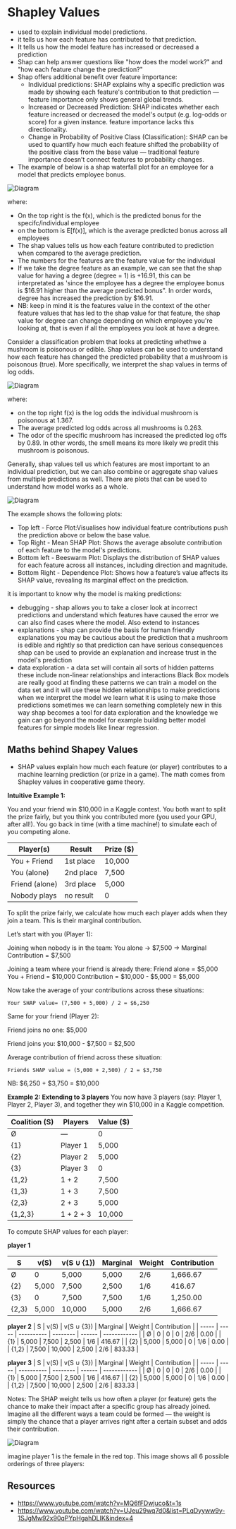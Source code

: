 # Shapley Values

- used to explain individual model predictions.
- it tells us how each feature has contributed to that prediction.
- It tells us how the model feature has increased or decreased a prediction
- Shap can help answer questions like "how does the model work?" and "how each feature change the prediction?"
- Shap offers additional benefit over feature importance:
    - Individual predictions: SHAP explains why a specific prediction was made by showing each feature's contribution to that prediction — feature importance only shows general global trends.
    - Increased or Decreased Prediction: SHAP indicates whether each feature increased or decreased the model's output (e.g. log-odds or score) for a given instance. feature importance lacks this directionality.
    - Change in Probability of Positive Class (Classification): SHAP can be used to quantify how much each feature shifted the probability of the positive class from the base value — traditional feature importance doesn’t connect features to probability changes.
- The example of below is a shap waterfall plot for an employee for a model that predicts employee bonus.
  
![Diagram](./images/shap-values-explained.png)

where:
- On the top right is the f(x), which is the predicted bonus for the specifc/individual employee
- on the bottom is E[f(x)], which is the average predicted bonus across all employees
- The shap values tells us how each feature contributed to prediction when compared to the average prediction.
- The numbers for the features are the feature value for the individual
- If we take the degree feature as an example, we can see that the shap value for having a degree (degree = 1) is +16.91, this can be interpretated as 'since the employee has a degree the employee bonus is $16.91 higher than the average predicted bonus". In order words, degree has increased the prediction by $16.91.
- NB: keep in mind it is the features value in the context of the other feature values that has led to the shap value for that feature, the shap value for degree can change depending on which employee you're looking at, that is even if all the employees you look at have a degree.

Consider a classification problem that looks at predicting whethwe a mushroom is poisonous or edible. Shap values can be used to understand how each feature has changed the predicted probability that a mushroom is poisonous (true).  More specifically, we interpret the shap values in terms of log odds. 

![Diagram](./images/shap-values-mushroom-example.png)

where:
- on the top right f(x) is the log odds the individual mushroom is poisonous at 1.367.
- The average predicted log odds across all mushrooms is 0.263.
- The odor of the specific mushroom has increased the predicted log offs by 0.89. In other words, the smell means its more likely we predit this mushroom is poisonous.

Generally, shap values tell us which features are most important to an individual prediction, but we can also combine or aggregate shap values from multiple predictions as well. There are plots that can be used to understand how model works as a whole.

![Diagram](./images/shap-values-shap-plot-types.png)

The example shows the following plots:

- Top left - Force Plot:Visualises how individual feature contributions push the prediction above or below the base value.
- Top Right - Mean SHAP Plot: Shows the average absolute contribution of each feature to the model's predictions.
- Bottom left - Beeswarm Plot: Displays the distribution of SHAP values for each feature across all instances, including direction and magnitude.
- Bottom Right - Dependence Plot: Shows how a feature’s value affects its SHAP value, revealing its marginal effect on the prediction.

it is important to know why the model is making predictions:
- debugging - shap allows you to take a closer look at incorrect predictions and understand which features have caused the error we can also find cases where the model. Also extend to instances 
- explanations -  shap can provide the basis for human friendly explanations you may be cautious about the prediction that a mushroom is edible and rightly so that prediction can have serious consequences shap can be used to provide an explanation and increase trust in the model's prediction
- data exploration - a data set will contain all sorts of hidden patterns these include non-linear relationships and interactions Black Box models are really good at finding these patterns we can train a model on the data set and it will use these hidden relationships to make predictions when we interpret the model we learn what it is using to make those predictions sometimes we can learn something completely new in this way shap becomes a tool for data exploration and the knowledge we gain can go beyond the model for example building better model features for simple models like linear regression.

## Maths behind Shapey Values

- SHAP values explain how much each feature (or player) contributes to a machine learning prediction (or prize in a game). The math comes from Shapley values in cooperative game theory.

**Intuitive Example 1:**

You and your friend win $10,000 in a Kaggle contest. You both want to split the prize fairly, but you think you contributed more (you used your GPU, after all!). You go back in time (with a time machine!) to simulate each of you competing alone.


| Player(s)      | Result    | Prize (\$) |
| -------------- | --------- | ---------- |
| You + Friend   | 1st place | 10,000     |
| You (alone)    | 2nd place | 7,500      |
| Friend (alone) | 3rd place | 5,000      |
| Nobody plays   | no result | 0          |

To split the prize fairly, we calculate how much each player adds when they join a team. This is their marginal contribution.

Let’s start with you (Player 1):

Joining when nobody is in the team:
You alone → $7,500 → Marginal Contribution = $7,500

Joining a team where your friend is already there:
Friend alone = $5,000
You + Friend = $10,000
Contribution = $10,000 - $5,000 = $5,000

Now take the average of your contributions across these situations:

    Your SHAP value= (7,500 + 5,000) / 2 = $6,250

Same for your friend (Player 2):

Friend joins no one: $5,000

Friend joins you: $10,000 - $7,500 = $2,500

Average contribution of friend across these situation:

    Friends SHAP value = (5,000 + 2,500) / 2 = $3,750

NB: $6,250 + $3,750 = $10,000

**Example 2: Extending to 3 players**
You now have 3 players (say: Player 1, Player 2, Player 3), and together they win $10,000 in a Kaggle competition.

| Coalition (S) | Players   | Value (\$) |
| ------------- | --------- | ---------- |
| Ø             | —         | 0          |
| {1}           | Player 1  | 5,000      |
| {2}           | Player 2  | 5,000      |
| {3}           | Player 3  | 0          |
| {1,2}         | 1 + 2     | 7,500      |
| {1,3}         | 1 + 3     | 7,500      |
| {2,3}         | 2 + 3     | 5,000      |
| {1,2,3}       | 1 + 2 + 3 | 10,000     |

To compute SHAP values for each player:

**player 1**

| S     | v(S)  | v(S ∪ {1}) | Marginal | Weight | Contribution |
| ----- | ----- | ---------- | -------- | ------ | ------------ |
| Ø     | 0     | 5,000      | 5,000    | $2/6$  | 1,666.67     |
| {2}   | 5,000 | 7,500      | 2,500    | $1/6$  | 416.67       |
| {3}   | 0     | 7,500      | 7,500    | $1/6$  | 1,250.00     |
| {2,3} | 5,000 | 10,000     | 5,000    | $2/6$  | 1,666.67     |

**player 2**
| S     | v(S)  | v(S ∪ {3}) | Marginal | Weight | Contribution |
| ----- | ----- | ---------- | -------- | ------ | ------------ |
| Ø     | 0     | 0          | 0        | $2/6$  | 0.00         |
| {1}   | 5,000 | 7,500      | 2,500    | $1/6$  | 416.67       |
| {2}   | 5,000 | 5,000      | 0        | $1/6$  | 0.00         |
| {1,2} | 7,500 | 10,000     | 2,500    | $2/6$  | 833.33       |

**player 3**
| S     | v(S)  | v(S ∪ {3}) | Marginal | Weight | Contribution |
| ----- | ----- | ---------- | -------- | ------ | ------------ |
| Ø     | 0     | 0          | 0        | $2/6$  | 0.00         |
| {1}   | 5,000 | 7,500      | 2,500    | $1/6$  | 416.67       |
| {2}   | 5,000 | 5,000      | 0        | $1/6$  | 0.00         |
| {1,2} | 7,500 | 10,000     | 2,500    | $2/6$  | 833.33       |

Notes: The SHAP weight tells us how often a player (or feature) gets the chance to make their impact after a specific group has already joined. Imagine all the different ways a team could be formed — the weight is simply the chance that a player arrives right after a certain subset and adds their contribution.

![Diagram](./images/shap-values-weights-intuition.png)

imagine player 1 is the female in the red top. This image shows all 6 possible orderings of three players:


## Resources
- https://www.youtube.com/watch?v=MQ6fFDwjuco&t=1s
- https://www.youtube.com/watch?v=UJeu29wq7d0&list=PLqDyyww9y-1SJgMw92x90qPYpHgahDLIK&index=4

  

